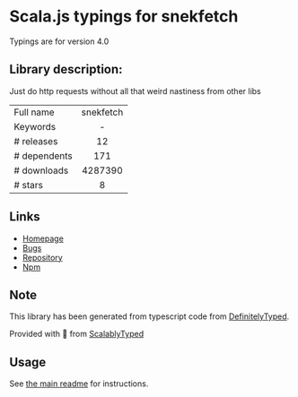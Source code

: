 
# Scala.js typings for snekfetch

Typings are for version 4.0

## Library description:
Just do http requests without all that weird nastiness from other libs

|                    |                 |
| ------------------ | :-------------: |
| Full name          | snekfetch |
| Keywords           | - |
| # releases         | 12 |
| # dependents       | 171 |
| # downloads        | 4287390 |
| # stars            | 8 |

## Links
- [Homepage](https://snekfetch.js.org/)
- [Bugs](https://github.com/devsnek/snekfetch/issues)
- [Repository](https://github.com/devsnek/snekfetch)
- [Npm](https://www.npmjs.com/package/snekfetch)
    


## Note
This library has been generated from typescript code from [DefinitelyTyped](https://definitelytyped.org).

Provided with :purple_heart: from [ScalablyTyped](https://github.com/oyvindberg/ScalablyTyped)

## Usage
See [the main readme](../../readme.md) for instructions.


